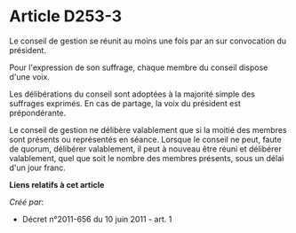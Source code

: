 # Article D253-3

Le conseil de gestion se réunit au moins une fois par an sur convocation du président. 

Pour l'expression de son suffrage, chaque membre du conseil dispose d'une voix. 

Les délibérations du conseil sont adoptées à la majorité simple des suffrages exprimés. En cas de partage, la voix du
président est prépondérante. 

Le conseil de gestion ne délibère valablement que si la moitié des membres sont présents ou représentés en séance. Lorsque le
conseil ne peut, faute de quorum, délibérer valablement, il peut à nouveau être réuni et délibérer valablement, quel que soit
le nombre des membres présents, sous un délai d'un jour franc.

**Liens relatifs à cet article**

_Créé par_:

  - Décret n°2011-656 du 10 juin 2011 - art. 1
